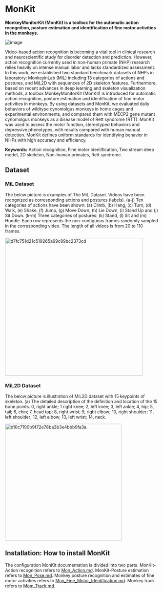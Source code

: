 # MonKit
**MonkeyMonitorKit (MonKit) is a toolbox for the automatic action recognition, posture estimation and identification of fine motor activities in the monkeys.**

![image](https://user-images.githubusercontent.com/58841760/192126392-9713bd37-77a7-4a9c-8c9a-218113ff776d.png)

Video-based action recognition is becoming a vital tool in clinical research and neuroscientific study for disorder detection and prediction. However, action recognition currently used in non-human primate (NHP) research relies heavily on intense manual labor and lacks standardized assessment. In this work, we established two standard benchmark datasets of NHPs in laboratory: MonkeyinLab (MiL) including 13 categories of actions and postures, and MiL2D with sequences of 2D skeleton features. Furthermore, based on recent advances in deep learning and skeleton visualization methods, a toolbox MonkeyMonitorKit (MonKit) is introduced for automatic action recognition, posture estimation and identification of fine motor activities in monkeys. By using datasets and MonKit, we evaluated daily behaviors of wildtype cynomolgus monkeys in home cages and experimental environments, and compared them with MECP2 gene mutant cynomolgus monkeys as a disease model of Rett syndrome (RTT). MonKit was used to assess the motor function, stereotyped behaviors and depressive phenotypes, with results compared with human manual detection. MonKit defines uniform standards for identifying behavior in NHPs with high accuracy and efficiency.


**Keywords:**
Action recognition, Fine motor identification, Two stream deep model, 2D skeleton, Non-human primates, Rett syndrome.


## Dataset
### MiL Dataset
The below picture is examples of The MiL Dataset. Videos have been recognized as corresponding actions and postures (labels). (a-j) Ten categories of actions have been shown: (a) Climb, (b) Hang, (c) Turn, (d) Walk, (e) Shake, (f) Jump, (g) Move Down, (h) Lie Down, (i) Stand Up and (j) Sit Down. (k-m) Three categories of postures: (k) Stand, (l) Sit and (m) Huddle. Each row represents the non-contiguous frames randomly sampled in the corresponding video. The length of all videos is from 20 to 110 frames.

<img width="451" alt="d7fc751d21c519265a99c89bc2373cd" src="https://user-images.githubusercontent.com/58841760/192126568-dffb7f1a-0110-473c-a25a-30e02040a69e.png">

### MiL2D Dataset
The below picture is illustration of MiL2D dataset with 15 keypoints of skeleton. (a) The detailed description of the definition and location of the 15 bone points. 0, right ankle; 1 right knee; 2, left knee; 3, left ankle; 4, hip; 5, tail; 6, chin; 7, head top; 8, right wrist; 9, right elbow; 10, right shoulder; 11, left shoulder; 12, left elbow; 13, left wrist; 14, neck.

<img width="382" alt="b10c7190b9f72e78ba3b3e4bbb9fa3a" src="https://user-images.githubusercontent.com/58841760/192126606-3faef41b-e790-45b0-af9c-77c80329c72c.png">

## Installation: How to install MonKit
The configuration MonKit documentation is divided into two parts. MonKit-Action recognition refers to [Mon_Action.md](https://github.com/MonKitFudan/MonKit/blob/main/Mon_Action/Mon_Action.md). MonKit-Posture estimation refers to [Mon_Pose.md](https://github.com/MonKitFudan/MonKit/blob/main/Mon_Pose/Mon_Pose.md). Monkey posture recognition and estimates of fine motor activities refers to [Mon_Fine_Motor_Identification.md](https://github.com/MonKitFudan/MonKit/blob/main/Mon_Fine_Motor_Identification/Mon_Fine_Motor_Identification.md). Monkey track refers to [Mom_Track.md](https://github.com/MonKitFudan/MonKit/blob/main/Mon_Track/Mon_Track.md).
